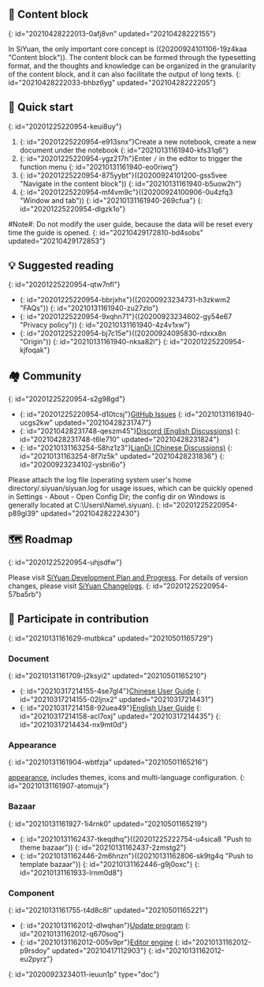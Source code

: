 ## 🧱 Content block
{: id="20210428222013-0afj8vn" updated="20210428222155"}

In SiYuan, the only important core concept is ((20200924101106-19z4kaa "Content block")). The content block can be formed through the typesetting format, and the thoughts and knowledge can be organized in the granularity of the content block, and it can also facilitate the output of long texts.
{: id="20210428222033-bhbz6yg" updated="20210428222205"}

## 🔮 Quick start
{: id="20201225220954-keui8uy"}

1. {: id="20201225220954-e913snx"}Create a new notebook, create a new document under the notebook
   {: id="20210131161940-kfs31q6"}
2. {: id="20201225220954-ygz217h"}Enter `/` in the editor to trigger the function menu
   {: id="20210131161940-eo0riwq"}
3. {: id="20201225220954-875yybt"}((20200924101200-gss5vee "Navigate in the content block"))
   {: id="20210131161940-b5uow2h"}
4. {: id="20201225220954-mf4vm9c"}((20200924100906-0u4zfq3 "Window and tab"))
   {: id="20210131161940-269cfua"}
{: id="20201225220954-dlgzk1o"}

#Note#: Do not modify the user guide, because the data will be reset every time the guide is opened.
{: id="20210429172810-bd4sobs" updated="20210429172853"}

## 💡 Suggested reading
{: id="20201225220954-qtw7nfl"}

* {: id="20201225220954-bbrjxhx"}((20200923234731-h3zkwm2 "FAQs"))
  {: id="20210131161940-zu27zlo"}
* {: id="20201225220954-9xqhn71"}((20200923234602-gy54e67 "Privacy policy"))
  {: id="20210131161940-4z4v1xw"}
* {: id="20201225220954-bj7c15e"}((20200924095830-rdxxx8n "Origin"))
  {: id="20210131161940-nksa82l"}
{: id="20201225220954-kjfoqak"}

## 🏘️ Community
{: id="20201225220954-s2g98gd"}

* {: id="20201225220954-d10tcsj"}[GitHub Issues](https://github.com/siyuan-note/siyuan/issues)
  {: id="20210131161940-ucgs2kw" updated="20210428231747"}
* {: id="20210428231748-qeszm45"}[Discord (English Discussions)](https://discord.gg/bzfCBwMzdP)
  {: id="20210428231748-t6le710" updated="20210428231824"}
* {: id="20210131163254-58hz1z3"}[LianDi (Chinese Discussions)](https://ld246.com/domain/siyuan)
  {: id="20210131163254-8f7lz5k" updated="20210428231836"}
{: id="20200923234102-ysbri6o"}

Please attach the log file (operating system user's home directory/.siyuan/siyuan.log for usage issues, which can be quickly opened in Settings - About - Open Config Dir; the config dir on Windows is generally located at C:\\Users\\Name\\.siyuan).
{: id="20201225220954-p89gl39" updated="20210428222430"}

## 🗺️ Roadmap
{: id="20201225220954-uhjsdfw"}

Please visit [SiYuan Development Plan and Progress](https://github.com/siyuan-note/siyuan/projects). For details of version changes, please visit [SiYuan Changelogs](https://github.com/siyuan-note/siyuan/blob/master/CHANGE_LOGS.md).
{: id="20201225220954-57ba5rb"}

## 🙏 Participate in contribution
{: id="20210131161629-mutbkca" updated="20210501165729"}

### Document
{: id="20210131161709-j2ksyi2" updated="20210501165210"}

* {: id="20210317214155-4se7gl4"}[Chinese User Guide](https://github.com/siyuan-note/user-guide-zh_CN)
  {: id="20210317214155-02ljnx2" updated="20210317214431"}
* {: id="20210317214158-92uea49"}[English User Guide](https://github.com/siyuan-note/user-guide-en_US)
  {: id="20210317214158-acl7oxj" updated="20210317214435"}
{: id="20210317214434-nx9mt0d"}

### Appearance
{: id="20210131161904-wbtfzja" updated="20210501165216"}

[appearance](https://github.com/siyuan-note/appearance), includes themes, icons and multi-language configuration.
{: id="20210131161907-atomujx"}

### Bazaar
{: id="20210131161927-1i4rnk0" updated="20210501165219"}

* {: id="20210131162437-tkeqdhq"}((20201225222754-u4sica8 "Push to theme bazaar"))
  {: id="20210131162437-2zmstg2"}
* {: id="20210131162446-2m6hnzn"}((20210131162806-sk9tg4q "Push to template bazaar"))
  {: id="20210131162446-g9j0oxc"}
{: id="20210131161933-lrnm0d8"}

### Component
{: id="20210131161755-t4d8c8l" updated="20210501165221"}

* {: id="20210131162012-dlwqhan"}[Update program](https://github.com/siyuan-note/pit)
  {: id="20210131162012-q670soq"}
* {: id="20210131162012-005v9pr"}[Editor engine](https://github.com/88250/lute)
  {: id="20210131162012-p9rsdoy" updated="20210417112903"}
{: id="20210131162012-eu2pyrz"}


{: id="20200923234011-ieuun1p" type="doc"}
